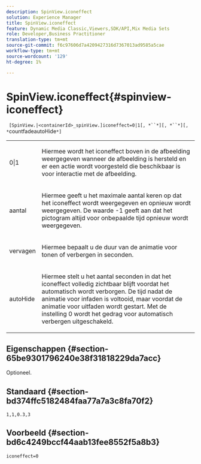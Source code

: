 ```yaml
---
description: SpinView.iconeffect
solution: Experience Manager
title: SpinView.iconeffect
feature: Dynamic Media Classic,Viewers,SDK/API,Mix Media Sets
role: Developer,Business Practitioner
translation-type: tm+mt
source-git-commit: f6c97606d7a4209427316d7367013ad9585a5cae
workflow-type: tm+mt
source-wordcount: '129'
ht-degree: 1%

---
```



# SpinView.iconeffect{#spinview-iconeffect}

` [SpinView.|<containerId>_spinView.]iconeffect=0|1[, *``*][, *``*][, *`countfadeautoHide`*]`

<table id="table_DF2137DF9C7441B381D2B03CEE4B880A"> 
 <tbody> 
  <tr> 
   <td colname="col1"> <p> <span class="codeph"> 0|1</span> </p> </td> 
   <td colname="col2"> <p> Hiermee wordt het iconeffect <span class="codeph"></span> boven in de afbeelding weergegeven wanneer de afbeelding is hersteld en er een actie wordt voorgesteld die beschikbaar is voor interactie met de afbeelding. </p> </td> 
  </tr> 
  <tr> 
   <td colname="col1"> <p> <span class="codeph"><span class="varname"> aantal</span></span> </p> </td> 
   <td colname="col2"> <p> Hiermee geeft u het maximale aantal keren op dat het iconeffect <span class="codeph"></span> wordt weergegeven en opnieuw wordt weergegeven. De waarde <span class="codeph"> -1</span> geeft aan dat het pictogram altijd voor onbepaalde tijd opnieuw wordt weergegeven. </p> </td> 
  </tr> 
  <tr> 
   <td colname="col1"> <p><span class="codeph"><span class="varname"> vervagen</span></span> </p> </td> 
   <td colname="col2"> <p>Hiermee bepaalt u de duur van de animatie voor tonen of verbergen in seconden. </p> </td> 
  </tr> 
  <tr> 
   <td colname="col1"> <p><span class="codeph"><span class="varname"> autoHide</span></span> </p> </td> 
   <td colname="col2"> <p>Hiermee stelt u het aantal seconden in dat het iconeffect <span class="codeph"> volledig zichtbaar blijft voordat het automatisch wordt verborgen. </span> De tijd nadat de animatie voor infaden is voltooid, maar voordat de animatie voor uitfaden wordt gestart. Met de instelling <span class="codeph"> 0</span> wordt het gedrag voor automatisch verbergen uitgeschakeld. </p> </td> 
  </tr> 
 </tbody> 
</table>

## Eigenschappen {#section-65be9301796240e38f31818229da7acc}

Optioneel.

## Standaard {#section-bd374ffc5182484faa77a7a3c8fa70f2}

`1,1,0.3,3`

## Voorbeeld {#section-bd6c4249bccf44aab13fee8552f5a8b3}

`iconeffect=0`

